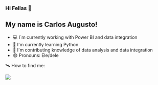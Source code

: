 ### Hi Fellas 👋

## My name is Carlos Augusto!

- 💻  I´m currently working with Power BI and data integration
- 🌱  I'm currently learning Python
- 🤝   I'm contributing knowledge of data analysis and data integration
- 😄  Pronouns: Ele/dele

🛰️ How to find me:
<div>
<a href="https://www.linkedin.com/in/carloslonganimo/"><img src = "https://img.shields.io/badge/LinkedIn-0077B5?style=for-the-badge&logo=linkedin&logoColor=white"</a>
</div>

